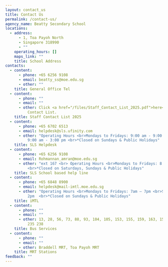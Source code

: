```yaml
---
layout: contact_us
title: Contact Us
permalink: /contact-us/
agency_name: Beatty Secondary School
locations:
  - address:
      - 1, Toa Payoh North
      - Singapore 318990
      - ""
    operating_hours: []
    maps_link: ""
    title: School Address
contacts:
  - content:
      - phone: +65 6256 9108
      - email: beatty_ss@moe.edu.sg
      - other: ""
    title: General Office Tel
  - content:
      - phone: ""
      - email: ""
      - other: Click <a href="/files/Staff_Contact_List_2025.pdf">here</a> for Staff
          Contact List.
    title: Staff Contact List 2025
  - content:
      - phone: +65 6702 6513
      - email: helpdesk@sls.ufinity.com
      - other: "Operating Hours <br>Mondays to Fridays: 9:00 am - 9:00 pm <br>Saturdays:
          9:00 am - 3:00 pm <br>*Closed on Sundays & Public Holidays"
    title: SLS Helpdesk
  - content:
      - phone: +65 6256 9108
      - email: Rohmannan_amran@moe.edu.sg
      - other: "ext 167 <br> Operating Hours <br>Mondays to Fridays: 8:00 am - 4:00 pm
          <br>*Closed on Saturdays, Sundays & Public Holidays"
    title: SLS School based help line
  - content:
      - phone: +65 6848 8900
      - email: helpdesk@mail-imtl.moe.edu.sg
      - other: "Operating Hours <br>Mondays to Fridays: 7am – 7pm <br>Saturdays: 7am –
          2pm  <br>*Closed on Sundays & Public Holidays"
    title: iMTL
  - content:
      - phone: ""
      - email: ""
      - other: 13, 28, 56, 73, 88, 93, 104, 105, 153, 155, 159, 163, 152, 157, 231, 232,
          235 238
    title: Bus Services
  - content:
      - phone: ""
      - email: ""
      - other: Braddell MRT, Toa Payoh MRT
    title: MRT Stations
feedback: ""
---
```


